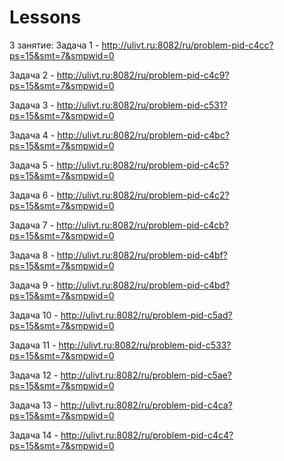# Lessons
3 занятие:
  Задача 1 - http://ulivt.ru:8082/ru/problem-pid-c4cc?ps=15&smt=7&smpwid=0
  
  Задача 2 - http://ulivt.ru:8082/ru/problem-pid-c4c9?ps=15&smt=7&smpwid=0
  
  Задача 3 - http://ulivt.ru:8082/ru/problem-pid-c531?ps=15&smt=7&smpwid=0
  
  Задача 4 - http://ulivt.ru:8082/ru/problem-pid-c4bc?ps=15&smt=7&smpwid=0
  
  Задача 5 - http://ulivt.ru:8082/ru/problem-pid-c4c5?ps=15&smt=7&smpwid=0
  
  Задача 6 - http://ulivt.ru:8082/ru/problem-pid-c4c2?ps=15&smt=7&smpwid=0
  
  Задача 7 - http://ulivt.ru:8082/ru/problem-pid-c4cb?ps=15&smt=7&smpwid=0
  
  Задача 8 - http://ulivt.ru:8082/ru/problem-pid-c4bf?ps=15&smt=7&smpwid=0
  
  Задача 9 - http://ulivt.ru:8082/ru/problem-pid-c4bd?ps=15&smt=7&smpwid=0
  
  Задача 10 - http://ulivt.ru:8082/ru/problem-pid-c5ad?ps=15&smt=7&smpwid=0
  
  Задача 11 - http://ulivt.ru:8082/ru/problem-pid-c533?ps=15&smt=7&smpwid=0
  
  Задача 12 - http://ulivt.ru:8082/ru/problem-pid-c5ae?ps=15&smt=7&smpwid=0
  
  Задача 13 - http://ulivt.ru:8082/ru/problem-pid-c4ca?ps=15&smt=7&smpwid=0
  
  Задача 14 - http://ulivt.ru:8082/ru/problem-pid-c4c4?ps=15&smt=7&smpwid=0
